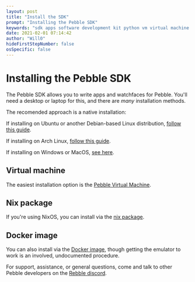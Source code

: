 ```yaml
---
layout: post
title: "Install the SDK"
prompt: "Installing the Pebble SDK"
keywords: "sdk apps software development kit python vm virtual machine write face watchface"
date: 2021-02-01 07:14:42
author: "Will0"
hideFirstStepNumber: false
osSpecific: false
---
```


# Installing the Pebble SDK

The Pebble SDK allows you to write apps and watchfaces for Pebble. You'll need a desktop or laptop for this, and there are *many* installation methods.   
   
The recomended approach is a native installation:    

If installing on Ubuntu or another Debian-based Linux distribution, [follow this guide](https://willow.systems/blog/pebble-sdk-installation-guide/).    

If installing on Arch Linux, [follow this guide](https://github.com/pebble-dev/RebbleOS/blob/master/docs/arch_build.md).    

If installing on Windows or MacOS, [see here](https://old.reddit.com/r/pebble/comments/9i9aqy/developing_for_pebble_without_cloudpebble_windows/).

## Virtual machine

The easiest installation option is the [Pebble Virtual Machine](https://willow.systems/pebble/vm).

## Nix package

If you're using NixOS, you can install via the [nix package](https://github.com/Sorixelle/pebble.nix).

## Docker image

You can also install via the [Docker image](https://hub.docker.com/r/rebble/pebble-sdk), though getting the emulator to work is an involved, undocumented procedure.


For support, assistance, or general questions, come and talk to other Pebble developers on the [Rebble discord](https://rebble.io/discord).
